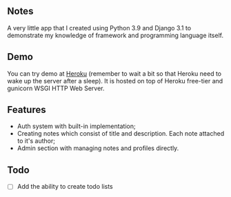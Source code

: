 ## Notes
A very little app that I created using Python 3.9 and Django 3.1 to demonstrate my knowledge of framework and programming language itself. 

## Demo
You can try demo at [Heroku](https://fuad-notes-app.herokuapp.com) (remember to wait a bit so that Heroku need to wake up the server after a sleep). It is hosted on top of Heroku free-tier and gunicorn WSGI HTTP Web Server.

## Features
- Auth system with built-in implementation;
- Creating notes which consist of title and description. Each note attached to it's author;
- Admin section with managing notes and profiles directly.

## Todo
- [ ] Add the ability to create todo lists